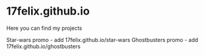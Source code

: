 # 17felix.github.io
Here you can find my projects

Star-wars promo  -  add 17felix.github.io/star-wars
Ghostbusters promo   -  add 17felix.github.io/ghostbusters

